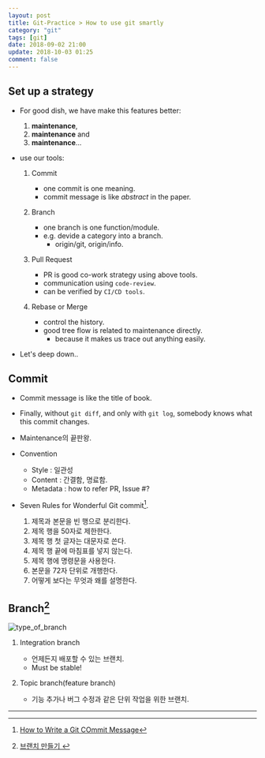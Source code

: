 ```yaml
---
layout: post
title: Git-Practice > How to use git smartly
category: "git"
tags: [git]
date: 2018-09-02 21:00
update: 2018-10-03 01:25
comment: false
---
```


## Set up a strategy
- For good dish, we have make this features better:
    1. **maintenance**,   
    2. **maintenance** and
    3. **maintenance**...

- use our tools:   
    1. Commit
        - one commit is one meaning.
        - commit message is like *abstract* in the paper.
    2. Branch
        - one branch is one function/module.
        - e.g. devide a category into a branch.
            - origin/git, origin/info.

    3. Pull Request
        - PR is good co-work strategy using above tools.
        - communication using `code-review`.
        - can be verified by `CI/CD tools`.

    4. Rebase or Merge
        - control the history.
        - good tree flow is related to maintenance directly.
            - because it makes us trace out anything easily.

- Let's deep down..

## Commit
- Commit message is like the title of book.
- Finally, without `git diff`, and only with `git log`, somebody knows what this commit changes.
- Maintenance의 끝판왕.

- Convention
    - Style : 일관성
    - Content : 간결함, 명료함.
    - Metadata : how to refer PR, Issue #?

- Seven Rules for Wonderful Git commit[^1].
    1. 제목과 본문을 빈 행으로 분리한다.
    2. 제목 행을 50자로 제한한다.
    3. 제목 행 첫 글자는 대문자로 쓴다.
    4. 제목 행 끝에 마침표를 넣지 않는다.
    5. 제목 행에 명령문을 사용한다.
    6. 본문을 72자 단위로 개행한다.
    7. 어떻게 보다는 무엇과 왜를 설명한다.


## Branch[^2]
![type_of_branch](https://backlog.com/git-tutorial/kr/img/post/stepup/capture_stepup1_2_1.png)

1. Integration branch
    - 언제든지 배포할 수 있는 브랜치.
    - Must be stable!

2. Topic branch(feature branch)
    - 기능 추가나 버그 수정과 같은 단위 작업을 위한 브랜치.

---
[^1]:
    [How to Write a Git COmmit Message](https://chris.beams.io/posts/git-commit/)  
    
[^2]:
    [브랜치 만들기 ](https://backlog.com/git-tutorial/kr/stepup/stepup1_2.html)
